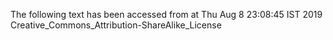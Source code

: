 The following text has been accessed from at Thu Aug 8 23:08:45 IST 2019
Creative_Commons_Attribution-ShareAlike_License
